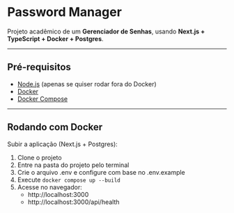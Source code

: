 # Password Manager

Projeto acadêmico de um **Gerenciador de Senhas**, usando **Next.js + TypeScript + Docker + Postgres**.  

---

## Pré-requisitos

- [Node.js](https://nodejs.org) (apenas se quiser rodar fora do Docker)
- [Docker](https://docs.docker.com/get-docker/)
- [Docker Compose](https://docs.docker.com/compose/)

---

## Rodando com Docker

Subir a aplicação (Next.js + Postgres):

1. Clone o projeto
2. Entre na pasta do projeto pelo terminal
3. Crie o arquivo .env e configure com base no .env.example
4. Execute `docker compose up --build`
5. Acesse no navegador:
    - http://localhost:3000
    - http://localhost:3000/api/health

